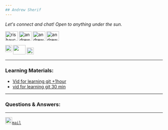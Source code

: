 ```yaml
---
## Andrew Sherif
---
```



  <i>Let's connect and chat! Open to anything under the sun.</i>

<a href="https://mobile.twitter.com/andrewsherif6?t=rnpofxQjrhA9-9smNLp2ZQ&s=09" target="blank"><img align="center" src="https://raw.githubusercontent.com/rahuldkjain/github-profile-readme-generator/master/src/images/icons/Social/twitter.svg" alt="rishavchanda" height="30" width="40" /></a>
<a href="https://www.linkedin.com/in/andrewgobrial" target="blank"><img align="center" src="https://raw.githubusercontent.com/rahuldkjain/github-profile-readme-generator/master/src/images/icons/Social/linked-in-alt.svg" alt="andrewgobrial" height="30" width="40" /></a>
<a href="https://www.instagram.com/andrew_sheriif/" target="blank"><img align="center" src="https://raw.githubusercontent.com/rahuldkjain/github-profile-readme-generator/master/src/images/icons/Social/instagram.svg" alt="andrew_sheriif" height="30" width="40" /></a>
<a href="https://www.facebook.com/andrew.sherif.900" target="blank"><img align="center" src="https://raw.githubusercontent.com/rahuldkjain/github-profile-readme-generator/master/src/images/icons/Social/facebook.svg" alt="andrew sherif" height="30" width="40" /></a>

<a href="andrew.gobrial@protonmail.com" alt="Email me"><img src="https://raw.githubusercontent.com/debdutgoswami/debdutgoswami/master/assets/svg/mail.svg" height="30" width="40" ></a>
<a href="https://github.com/Andrewzz1">
<img align="left" alt=" GitHub" width="22px" src="https://cdn.jsdelivr.net/npm/simple-icons@v3/icons/github.svg" /> <a href="andrewsherif40@gmail.com"><img src="https://img.shields.io/badge/-andrewsherif40@gmail.com-c14438?logo=Gmail&amp;logoColor=white&amp;link=mailto:andrewsherif40@gmail.com" alt="Gmail Badge" height="22"></a></h2>  



---
### Learning Materials:

- [Vid for learning git +1hour](https://youtu.be/RGOj5yH7evk)
- [vid for learning git 30 min](https://youtu.be/SWYqp7iY_Tc)
---
### Questions & Answers:
---


<code><a href="andrew.gobrial@protonmail.com" title="mail"><img width="22" src="https://github.com/C-mmon/C-mmon/blob/main/svg/mail.svg">mail</a></code>
 
